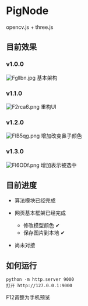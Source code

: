 # PigNode

opencv.js + three.js

## 目前效果
### v1.0.0
![Fgllbn.jpg](https://s1.ax1x.com/2018/12/25/Fgllbn.jpg)
基本架构
### v1.1.0
![F2rca6.png](https://s1.ax1x.com/2018/12/26/F2rca6.png)
重构UI
### v1.2.0
![FIB5qg.png](https://s2.ax1x.com/2019/01/02/FIB5qg.png)
增加改变鼻子颜色
### v1.3.0
![FI6ODf.png](https://s2.ax1x.com/2019/01/02/FI6ODf.png)
增加表示被选中
## 目前进度

* 算法模块已经完成

* 网页基本框架已经完成
    * 修改模型颜色 ✔
    * 保存图片到本地 ✔
* 尚未对接

## 如何运行
```
python -m http.server 9000
打开 http://127.0.0.1:9000
```
F12调整为手机预览